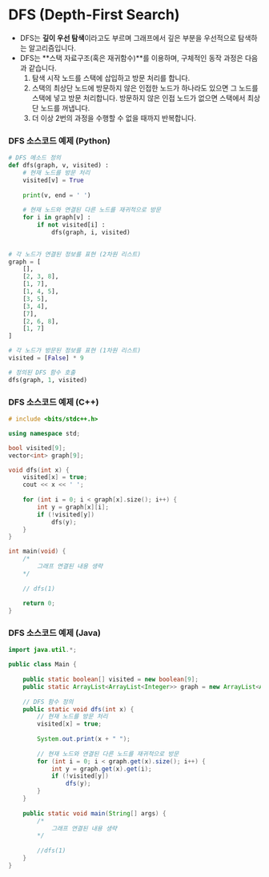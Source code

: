 # DFS (Depth-First Search)

- DFS는 **깊이 우선 탐색**이라고도 부르며 그래프에서 깊은 부분을 우선적으로 탐색하는 알고리즘입니다.
- DFS는 **스택 자료구조(혹은 재귀함수)**를 이용하며, 구체적인 동작 과정은 다음과 같습니다.
  1. 탐색 시작 노드를 스택에 삽입하고 방문 처리를 합니다.
  2. 스택의 최상단 노드에 방문하지 않은 인접한 노드가 하나라도 있으면 그 노드를 스택에 넣고 방문 처리합니다. 방문하지 않은 인접 노드가 없으면 스택에서 최상단 노드를 꺼냅니다.
  3. 더 이상 2번의 과정을 수행할 수 없을 때까지 반복합니다.



### DFS 소스코드 예제 (Python)

```python
# DFS 메소드 정의
def dfs(graph, v, visited) :
    # 현재 노드를 방문 처리
    visited[v] = True
    
    print(v, end = ' ')
    
    # 현재 노드와 연결된 다른 노드를 재귀적으로 방문
    for i in graph[v] :
        if not visited[i] :
            dfs(graph, i, visited)
            

# 각 노드가 연결된 정보를 표현 (2차원 리스트)
graph = [
    [],
    [2, 3, 8],
    [1, 7],
    [1, 4, 5],
    [3, 5],
    [3, 4],
    [7],
    [2, 6, 8],
    [1, 7]
]

# 각 노드가 방문된 정보를 표현 (1차원 리스트)
visited = [False] * 9

# 정의된 DFS 함수 호출
dfs(graph, 1, visited)
```

### DFS 소스코드 예제 (C++)

```c++
# include <bits/stdc++.h>

using namespace std;

bool visited[9];
vector<int> graph[9];

void dfs(int x) {
    visited[x] = true;
    cout << x << ' ';
    
    for (int i = 0; i < graph[x].size(); i++) {
        int y = graph[x][i];
        if (!visited[y])
            dfs(y);
    }
}

int main(void) {
    /*
    	그래프 연결된 내용 생략
    */
    
    // dfs(1)
    
    return 0;
}
```

### DFS 소스코드 예제 (Java)

```java
import java.util.*;

public class Main {
    
    public static boolean[] visited = new boolean[9];
    public static ArrayList<ArrayList<Integer>> graph = new ArrayList<ArrayList<Integer>>();
    
    // DFS 함수 정의
    public static void dfs(int x) {
        // 현재 노드를 방문 처리
        visited[x] = true;
        
        System.out.print(x + " ");
        
        // 현재 노드와 연결된 다른 노드를 재귀적으로 방문
        for (int i = 0; i < graph.get(x).size(); i++) {
            int y = graph.get(x).get(i);
            if (!visited[y])
                dfs(y);
        }
    }
    
    public static void main(String[] args) {
        /*
        	그래프 연결된 내용 생략
        */
        
        //dfs(1)
    }
}
```



